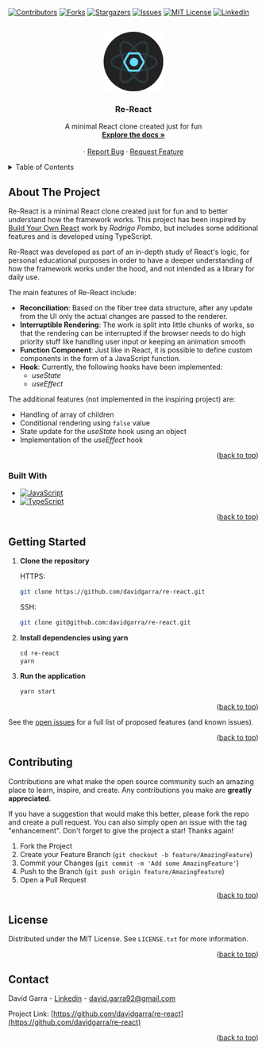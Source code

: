 <a name="readme-top"></a>

[![Contributors][contributors-shield]][contributors-url]
[![Forks][forks-shield]][forks-url]
[![Stargazers][stars-shield]][stars-url]
[![Issues][issues-shield]][issues-url]
[![MIT License][license-shield]][license-url]
[![LinkedIn][linkedin-shield]][linkedin-url]

<!-- PROJECT LOGO -->
<br />
<div align="center">
  <a href="https://github.com/davidgarra/re-react">
    <img src="logo.png" alt="Logo" width="120">
  </a>

<h3 align="center">Re-React</h3>

  <p align="center">
    A minimal React clone created just for fun
    <br />
    <a href="https://github.com/davidgarra/re-react"><strong>Explore the docs »</strong></a>
    <br />
    <br />
    ·
    <a href="https://github.com/davidgarra/re-react/issues">Report Bug</a>
    ·
    <a href="https://github.com/davidgarra/re-react/issues">Request Feature</a>
  </p>
</div>

<!-- TABLE OF CONTENTS -->
<details>
  <summary>Table of Contents</summary>
  <ol>
    <li>
      <a href="#about-the-project">About The Project</a>
      <ul>
        <li><a href="#built-with">Built With</a></li>
      </ul>
    </li>
    <li><a href="#getting-started">Getting Started</a></li>
    <li><a href="#contributing">Contributing</a></li>
    <li><a href="#license">License</a></li>
    <li><a href="#contact">Contact</a></li>
  </ol>
</details>

<!-- ABOUT THE PROJECT -->

## About The Project

Re-React is a minimal React clone created just for fun and to better understand how the framework works. This project has been inspired by [Build Your Own React](https://pomb.us/build-your-own-react/) work by _Rodrigo Pombo_, but includes some additional features and is developed using TypeScript.

Re-React was developed as part of an in-depth study of React's logic, for personal educational purposes in order to have a deeper understanding of how the framework works under the hood, and not intended as a library for daily use.

The main features of Re-React include:
- **Reconciliation**: Based on the fiber tree data structure, after any update from the UI only the actual changes are passed to the renderer.
- **Interruptible Rendering**: The work is split into little chunks of works, so that the rendering can be interrupted if the browser needs to do high priority stuff like handling user input or keeping an animation smooth
- **Function Component**: Just like in React, it is possible to define custom components in the form of a JavaScript function.
- **Hook**: Currently, the following hooks have been implemented:
   - _useState_
   - _useEffect_

The additional features (not implemented in the inspiring project) are:
- Handling of array of children
- Conditional rendering using `false` value
- State update for the _useState_ hook using an object
- Implementation of the _useEffect_ hook

<p align="right">(<a href="#readme-top">back to top</a>)</p>

### Built With

- [![JavaScript][javascript-shield]][javascript-url]
- [![TypeScript][typescript-shield]][typescript-url]

<p align="right">(<a href="#readme-top">back to top</a>)</p>

<!-- GETTING STARTED -->

## Getting Started

1. **Clone the repository**

   HTTPS:

   ```sh
   git clone https://github.com/davidgarra/re-react.git
   ```

   SSH:

   ```sh
   git clone git@github.com:davidgarra/re-react.git
   ```

2. **Install dependencies using yarn**

   ```shell
   cd re-react
   yarn
   ```

4. **Run the application**

   ```sh
   yarn start
   ```

<p align="right">(<a href="#readme-top">back to top</a>)</p>

See the [open issues](https://github.com/davidgarra/re-react/issues) for a full list of proposed features (and known issues).

<p align="right">(<a href="#readme-top">back to top</a>)</p>

<!-- CONTRIBUTING -->

## Contributing

Contributions are what make the open source community such an amazing place to learn, inspire, and create. Any contributions you make are **greatly appreciated**.

If you have a suggestion that would make this better, please fork the repo and create a pull request. You can also simply open an issue with the tag "enhancement".
Don't forget to give the project a star! Thanks again!

1. Fork the Project
2. Create your Feature Branch (`git checkout -b feature/AmazingFeature`)
3. Commit your Changes (`git commit -m 'Add some AmazingFeature'`)
4. Push to the Branch (`git push origin feature/AmazingFeature`)
5. Open a Pull Request

<p align="right">(<a href="#readme-top">back to top</a>)</p>

<!-- LICENSE -->

## License

Distributed under the MIT License. See `LICENSE.txt` for more information.

<p align="right">(<a href="#readme-top">back to top</a>)</p>

<!-- CONTACT -->

## Contact

David Garra - [Linkedin](https://www.linkedin.com/in/david-garra/) - david.garra92@gmail.com

Project Link: [https://github.com/davidgarra/re-react](https://github.com/davidgarra/re-react)

<p align="right">(<a href="#readme-top">back to top</a>)</p>

<!-- MARKDOWN LINKS & IMAGES -->
<!-- https://www.markdownguide.org/basic-syntax/#reference-style-links -->

[contributors-shield]: https://img.shields.io/github/contributors/davidgarra/re-react.svg?style=for-the-badge
[contributors-url]: https://github.com/davidgarra/re-react/graphs/contributors
[forks-shield]: https://img.shields.io/github/forks/davidgarra/re-react.svg?style=for-the-badge
[forks-url]: https://github.com/davidgarra/re-react/network/members
[stars-shield]: https://img.shields.io/github/stars/davidgarra/re-react.svg?style=for-the-badge
[stars-url]: https://github.com/davidgarra/re-react/stargazers
[issues-shield]: https://img.shields.io/github/issues/davidgarra/re-react.svg?style=for-the-badge
[issues-url]: https://github.com/davidgarra/re-react/issues
[license-shield]: https://img.shields.io/github/license/davidgarra/re-react.svg?style=for-the-badge
[license-url]: https://github.com/davidgarra/re-react/blob/master/LICENSE.txt
[linkedin-shield]: https://img.shields.io/badge/-LinkedIn-black.svg?style=for-the-badge&logo=linkedin&colorB=555
[linkedin-url]: https://linkedin.com/in/david-garra
[javascript-shield]: https://img.shields.io/badge/JavaScript-20232A?style=for-the-badge&logo=JavaScript
[javascript-url]: https://developer.mozilla.org/en-US/docs/Web/JavaScript
[typescript-shield]: https://img.shields.io/badge/TypeScript-20232A?style=for-the-badge&logo=typescript
[typescript-url]: https://www.typescriptlang.org/
